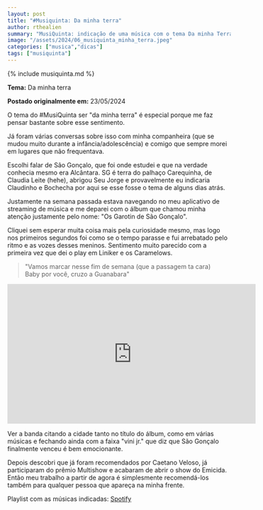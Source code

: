 ```yaml
---
layout: post
title: "#Musiquinta: Da minha terra"
author: rthealien
summary: "MusiQuinta: indicação de uma música com o tema Da minha Terra"
image: "/assets/2024/06_musiquinta_minha_terra.jpeg"
categories: ["musica","dicas"]
tags: ["musiquinta"]
---
```


{% include musiquinta.md %}

**Tema:** Da minha terra

**Postado originalmente em:** 23/05/2024


O tema do #MusiQuinta ser "da minha terra" é especial porque me faz pensar bastante sobre esse sentimento.

Já foram várias conversas sobre isso com minha companheira (que se mudou muito durante a infância/adolescência) e comigo que sempre morei em lugares que não frequentava.

Escolhi falar de São Gonçalo, que foi onde estudei e que na verdade conhecia mesmo era Alcântara. SG é terra do palhaço Carequinha, de Claudia Leite (hehe), abrigou Seu Jorge e provavelmente eu indicaria Claudinho e Bochecha por aqui se esse fosse o tema de alguns dias atrás.

Justamente na semana passada estava navegando no meu aplicativo de streaming de música e me deparei com o álbum que chamou minha atenção justamente pelo nome: "Os Garotin de São Gonçalo". 

Cliquei sem esperar muita coisa mais pela curiosidade mesmo, mas logo nos primeiros segundos foi como se o tempo parasse e fui arrebatado pelo ritmo e as vozes desses meninos. Sentimento muito parecido com a primeira vez que dei o play em Liniker e os Caramelows.

>"Vamos marcar nesse fim de semana (que a passagem ta cara)<br/>
>Baby por você, cruzo a Guanabara"

<iframe width="560" height="315" src="https://www.youtube-nocookie.com/embed/rq_2gjb2d0A?si=M0JwzMcaBw6doOeC" title="YouTube video player" frameborder="0" allow="accelerometer; autoplay; clipboard-write; encrypted-media; gyroscope; picture-in-picture; web-share" referrerpolicy="strict-origin-when-cross-origin" allowfullscreen="1"></iframe>

Ver a banda citando a cidade tanto no título do álbum, como em várias músicas e fechando ainda com a faixa "vini jr." que diz que São Gonçalo finalmente venceu é bem emocionante.

Depois descobri que já foram recomendados por Caetano Veloso, já participaram do prêmio Multishow e acabaram de abrir o show do Emicida. Então meu trabalho a partir de agora é simplesmente recomendá-los também para qualquer pessoa que apareça na minha frente.

Playlist com as músicas indicadas: [Spotify](https://open.spotify.com/playlist/3xmT6LbUyRdWffNaNX9Kj8)
